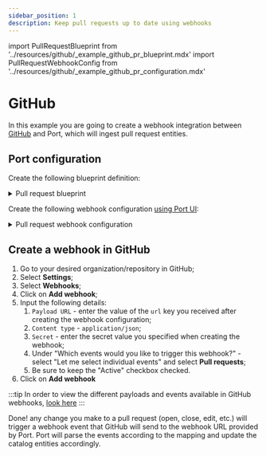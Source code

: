```yaml
---
sidebar_position: 1
description: Keep pull requests up to date using webhooks
---
```


import PullRequestBlueprint from '../resources/github/\_example_github_pr_blueprint.mdx'
import PullRequestWebhookConfig from '../resources/github/\_example_github_pr_configuration.mdx'

# GitHub

In this example you are going to create a webhook integration between [GitHub](https://github.com) and Port, which will ingest pull request entities.

## Port configuration

Create the following blueprint definition:

<details>
<summary>Pull request blueprint</summary>

<PullRequestBlueprint/>

</details>

Create the following webhook configuration [using Port UI](../../?operation=ui#configuring-webhook-endpoints):

<details>
<summary>Pull request webhook configuration</summary>

1. **Basic details** tab - fill the following details:
   1. Title : `Pull Request Mapper`;
   2. Identifier : `pull_request_mapper`;
   3. Description : `A webhook configuration for pull-request events from GitHub`;
   4. Icon : `Github`;
2. **Integration configuration** tab - fill the following JQ mapping:
   <PullRequestWebhookConfig/>

3. Scroll down to **Advanced settings** and input the following details:

   1. Secret: `WEBHOOK_SECRET`;
   2. Signature Header Name : `X-Hub-Signature-256`;
   3. Signature Algorithm : Select `sha256` from dropdown option;
   4. Signature Prefix : `sha256=`;
   5. Request Identifier Path : `.headers.\"X-GitHub-Delivery\"`;
   6. Click **Save** at the bottom of the page.

</details>

## Create a webhook in GitHub

1. Go to your desired organization/repository in GitHub;
2. Select **Settings**;
3. Select **Webhooks**;
4. Click on **Add webhook**;
5. Input the following details:
   1. `Payload URL` - enter the value of the `url` key you received after creating the webhook configuration;
   2. `Content type` - `application/json`;
   3. `Secret` - enter the secret value you specified when creating the webhook;
   4. Under "Which events would you like to trigger this webhook?" - select "Let me select individual events" and select **Pull requests**;
   5. Be sure to keep the "Active" checkbox checked.
6. Click on **Add webhook**

:::tip
In order to view the different payloads and events available in GitHub webhooks, [look here](https://docs.github.com/en/webhooks-and-events/webhooks/webhook-events-and-payloads)
:::

Done! any change you make to a pull request (open, close, edit, etc.) will trigger a webhook event that GitHub will send to the webhook URL provided by Port. Port will parse the events according to the mapping and update the catalog entities accordingly.
